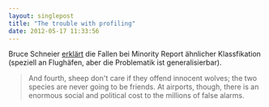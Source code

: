 ```yaml
---
layout: singlepost
title: "The trouble with profiling"
date: 2012-05-17 11:33:56
---
```

Bruce Schneier [erklärt](http://www.schneier.com/blog/archives/2012/05/the_trouble_wit.html) die Fallen bei Minority Report ähnlicher Klassfikation (speziell an Flughäfen, aber die Problematik ist generalisierbar).
> And fourth, sheep don't care if they offend innocent wolves; the two species are never going to be friends. At airports, though, there is an enormous social and political cost to the millions of false alarms.